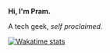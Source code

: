 **Hi, I'm Pram.**

A tech geek, *self proclaimed*. <br>

[![Wakatime stats](https://github-readme-stats.vercel.app/api/wakatime?username=prammmoe&layout=compact&custom_title=Wik+Wik+Wika+Wika)](https://github.com/anuraghazra/github-readme-stats)

<br>

